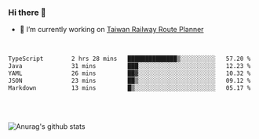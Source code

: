 ### Hi there 👋

- 🔭 I’m currently working on [Taiwan Railway Route Planner](https://github.com/Taiwan-Railway-Route-Planner)

<br/>

<!--START_SECTION:waka-->

```txt
TypeScript        2 hrs 28 mins   ██████████████▒░░░░░░░░░░   57.20 %
Java              31 mins         ███░░░░░░░░░░░░░░░░░░░░░░   12.23 %
YAML              26 mins         ██▓░░░░░░░░░░░░░░░░░░░░░░   10.32 %
JSON              23 mins         ██▒░░░░░░░░░░░░░░░░░░░░░░   09.12 %
Markdown          13 mins         █▒░░░░░░░░░░░░░░░░░░░░░░░   05.17 %
```

<!--END_SECTION:waka-->

<br/>
<br/>

![Anurag's github stats](https://github-readme-stats.vercel.app/api?username=DepickereSven&show_icons=true&theme=tokyonight)



<!--
**DepickereSven/DepickereSven** is a ✨ _special_ ✨ repository because its `README.md` (this file) appears on your GitHub profile.

Here are some ideas to get you started:

- 🔭 I’m currently working on ...
- 🌱 I’m currently learning ...
- 👯 I’m looking to collaborate on ...
- 🤔 I’m looking for help with ...
- 💬 Ask me about ...
- 📫 How to reach me: ...
- 😄 Pronouns: ...
- ⚡ Fun fact: ...
-->
